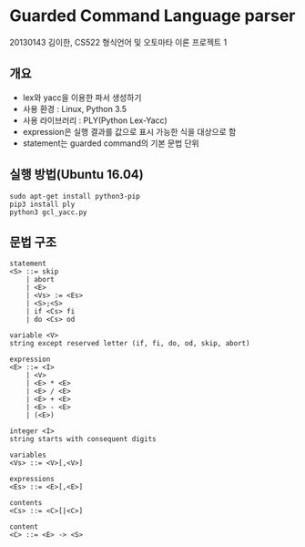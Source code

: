 
# Guarded Command Language parser
20130143 김이한, CS522 형식언어 및 오토마타 이론 프로젝트 1

## 개요
* lex와 yacc을 이용한 파서 생성하기
* 사용 환경 : Linux, Python 3.5
* 사용 라이브러리 : PLY(Python Lex-Yacc)
* expression은 실행 결과를 값으로 표시 가능한 식을 대상으로 함
* statement는 guarded command의 기본 문법 단위

## 실행 방법(Ubuntu 16.04)
```
sudo apt-get install python3-pip
pip3 install ply
python3 gcl_yacc.py

```


## 문법 구조

```
statement 
<S> ::= skip
	| abort
	| <E>
	| <Vs> := <Es>
	| <S>;<S>
	| if <Cs> fi
	| do <Cs> od

variable <V> 
string except reserved letter (if, fi, do, od, skip, abort)

expression 
<E> ::= <I>
	| <V>
	| <E> * <E>
	| <E> / <E>
	| <E> + <E>
	| <E> - <E>
	| (<E>)

integer <I> 
string starts with consequent digits

variables 
<Vs> ::= <V>[,<V>]

expressions
<Es> ::= <E>[,<E>]

contents
<Cs> ::= <C>[|<C>]

content 
<C> ::= <E> -> <S>

```

